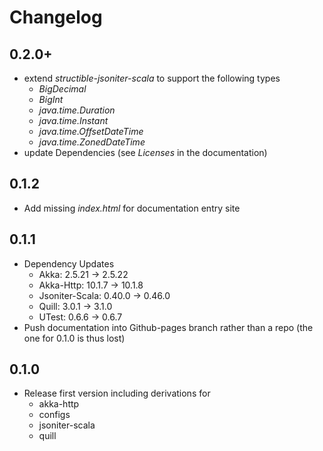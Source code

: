 # Changelog

## 0.2.0+

* extend _structible-jsoniter-scala_ to support the following types
    * _BigDecimal_
    * _BigInt_
    * _java.time.Duration_
    * _java.time.Instant_
    * _java.time.OffsetDateTime_
    * _java.time.ZonedDateTime_
* update Dependencies (see _Licenses_ in the documentation)

## 0.1.2

* Add missing _index.html_ for documentation entry site


## 0.1.1

* Dependency Updates
    * Akka: 2.5.21 -> 2.5.22
    * Akka-Http: 10.1.7 -> 10.1.8
    * Jsoniter-Scala: 0.40.0 -> 0.46.0
    * Quill: 3.0.1 -> 3.1.0
    * UTest: 0.6.6 -> 0.6.7
* Push documentation into Github-pages branch rather than a repo (the one for 0.1.0 is thus lost) 


## 0.1.0

* Release first version including derivations for
    * akka-http
    * configs
    * jsoniter-scala
    * quill
